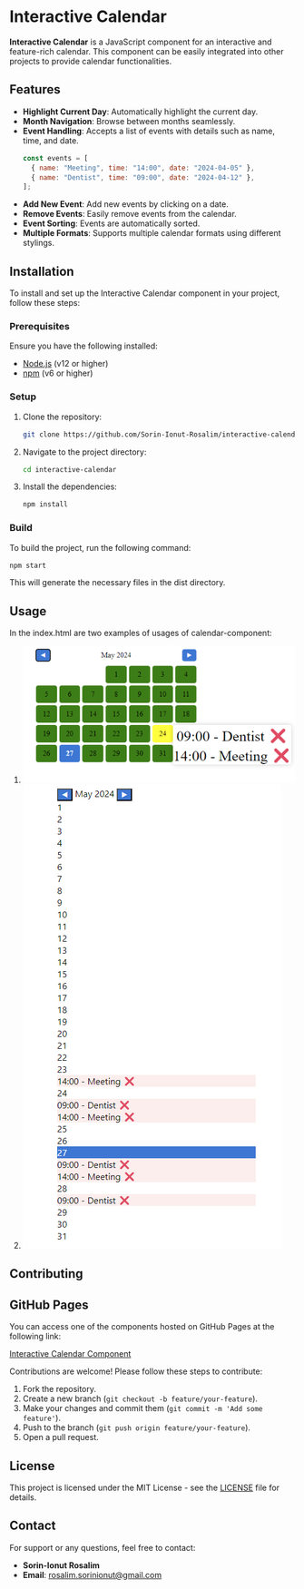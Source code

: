 # Interactive Calendar

**Interactive Calendar** is a JavaScript component for an interactive and feature-rich calendar. This component can be easily integrated into other projects to provide calendar functionalities.

## Features

- **Highlight Current Day**: Automatically highlight the current day.
- **Month Navigation**: Browse between months seamlessly.
- **Event Handling**: Accepts a list of events with details such as name, time, and date.
  ```javascript
  const events = [
    { name: "Meeting", time: "14:00", date: "2024-04-05" },
    { name: "Dentist", time: "09:00", date: "2024-04-12" },
  ];
  ```
- **Add New Event**: Add new events by clicking on a date.
- **Remove Events**: Easily remove events from the calendar.
- **Event Sorting**: Events are automatically sorted.
- **Multiple Formats**: Supports multiple calendar formats using different stylings.

## Installation

To install and set up the Interactive Calendar component in your project, follow these steps:

### Prerequisites

Ensure you have the following installed:

- [Node.js](https://nodejs.org/) (v12 or higher)
- [npm](https://www.npmjs.com/) (v6 or higher)

### Setup

1. Clone the repository:

   ```bash
   git clone https://github.com/Sorin-Ionut-Rosalim/interactive-calendar.git
   ```

2. Navigate to the project directory:

   ```bash
   cd interactive-calendar
   ```

3. Install the dependencies:

   ```bash
   npm install
   ```

### Build

To build the project, run the following command:

```bash
npm start
```

This will generate the necessary files in the dist directory.

## Usage

In the index.html are two examples of usages of calendar-component:

1. ![alt text](component2.png)
2. ![alt text](component.png)

## Contributing

## GitHub Pages

You can access one of the components hosted on GitHub Pages at the following link:

[Interactive Calendar Component](https://sorin-ionut-rosalim.github.io/interactive-calendar/)

Contributions are welcome! Please follow these steps to contribute:

1. Fork the repository.
2. Create a new branch (`git checkout -b feature/your-feature`).
3. Make your changes and commit them (`git commit -m 'Add some feature'`).
4. Push to the branch (`git push origin feature/your-feature`).
5. Open a pull request.

## License

This project is licensed under the MIT License - see the [LICENSE](LICENSE) file for details.

## Contact

For support or any questions, feel free to contact:

- **Sorin-Ionut Rosalim**
- **Email**: rosalim.sorinionut@gmail.com
